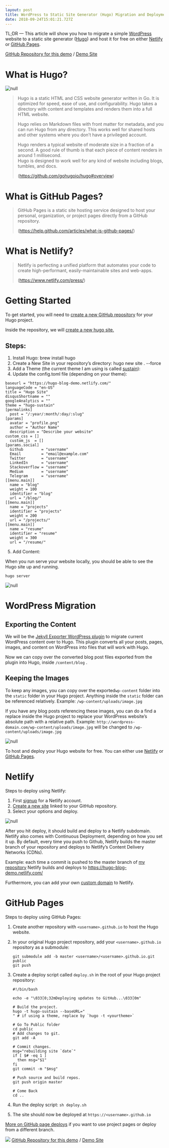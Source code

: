 ```yaml
---
layout: post
title: WordPress to Static Site Generator (Hugo) Migration and Deployment
date: 2018-09-24T15:01:21.727Z
---
```

TL;DR — This article will show you how to migrate a simple
[WordPress](https://wordpress.com/) website to a static site generator
([Hugo](https://gohugo.io/)) and host it for free on either
[Netlify](https://www.netlify.com/) or [GitHub
Pages](https://pages.github.com/).

[GitHub Repository for this demo](https://github.com/xphong/hugo-demo) / [Demo
Site](https://hugo-blog-demo.netlify.com/)

# What is Hugo?

![null](https://cdn-images-1.medium.com/max/1600/1*24rMpWwzXmNtbdwLzkDhWQ.png)

> Hugo is a static HTML and CSS website generator written in Go. It is optimized
> for speed, ease of use, and configurability. Hugo takes a directory with content
> and templates and renders them into a full HTML website.
>
> Hugo relies on Markdown files with front matter for metadata, and you can run
> Hugo from any directory. This works well for shared hosts and other systems
> where you don’t have a privileged account.
>
> Hugo renders a typical website of moderate size in a fraction of a second. A
> good rule of thumb is that each piece of content renders in around 1
> millisecond.<br> Hugo is designed to work well for any kind of website including
> blogs, tumbles, and docs.
>
> (<https://github.com/gohugoio/hugo#overview>)

# What is GitHub Pages?

> GitHub Pages is a static site hosting service designed to host your personal,
> organization, or project pages directly from a GitHub repository.
>
> (<https://help.github.com/articles/what-is-github-pages/>)

# What is Netlify?

> Netlify is perfecting a unified platform that automates your code to create
> high-performant, easily-maintainable sites and web-apps.
>
> (<https://www.netlify.com/press/>)

# Getting Started

To get started, you will need to [create a new GitHub
repository](https://help.github.com/articles/create-a-repo/) for your Hugo
project.

Inside the repository, we will [create a new hugo
site.](https://gohugo.io/getting-started/quick-start/)

## Steps:

1) Install Hugo:
   brew install hugo
2) Create a New Site in your repository’s directory:
   hugo new site . --force
3) Add a Theme (the current theme I am using is called
   [sustain](https://github.com/nurlansu/hugo-sustain/)):
4) Update the config.toml file (depending on your theme):


```
baseurl = "https://hugo-blog-demo.netlify.com/"
languageCode = "en-US"
title = "Hugo Site"
disqusShortname = ""
googleAnalytics = ""
theme = "hugo-sustain"
[permalinks]
  post = "/:year/:month/:day/:slug"
[params]
  avatar = "profile.png"
  author = "Author Name"
  description = "Describe your website"
custom_css = []
  custom_js  = []
[params.social]
  Github        = "username"
  Email         = "email@example.com"
  Twitter       = "username"
  LinkedIn      = "username"
  Stackoverflow = "username"
  Medium        = "username"
  Telegram      = "username"
[[menu.main]]
  name = "blog"
  weight = 100
  identifier = "blog"
  url = "/blog/"
[[menu.main]]
  name = "projects"
  identifier = "projects"
  weight = 200
  url = "/projects/"
[[menu.main]]
  name = "resume"
  identifier = "resume"
  weight = 300
  url = "/resume/"
```

5) Add Content:

When you run serve your website locally, you should be able to see the Hugo site
up and running.

```
hugo server
```

![null](https://cdn-images-1.medium.com/max/1600/1*QJgFEWnHx5hBoaRR1gIGPg.png)

# WordPress Migration

## Exporting the Content

We will be the [Jekyll Exporter WordPress
plugin](https://wordpress.org/plugins/jekyll-exporter/) to migrate current
WordPress content over to Hugo. This plugin converts all your posts, pages,
images, and content on WordPress into files that will work with Hugo.

Now we can copy over the converted blog post files exported from the plugin into
Hugo, inside `/content/blog` .

## Keeping the Images

To keep any images, you can copy over the exported`wp-content` folder into the
`static` folder in your Hugo project. Anything inside the `static` folder can be
referenced relatively. Example: `/wp-content/uploads/image.jpg`

If you have any blog posts referencing these images, you can do a find a replace
inside the Hugo project to replace your WordPress website’s absolute path with a
relative path. Example:
`http://wordpress-domain.com/wp-content/uploads/image.jpg` will be changed to
`/wp-content/uploads/image.jpg`

![null](https://cdn-images-1.medium.com/max/1600/1*0FpUs-a9u2TmDoXfg-8BQw.gif)

To host and deploy your Hugo website for free. You can either use
[Netlify](https://www.netlify.com/) or [GitHub
Pages](https://pages.github.com/).

# Netlify

Steps to deploy using Netlify:

1. First [signup](https://app.netlify.com/signup) for a Netlify account.
2. [Create a new site](https://app.netlify.com/start) linked to your GitHub
   repository.
3. Select your options and deploy.

![null](https://cdn-images-1.medium.com/max/1600/1*lKuI4WdKycxnIPjDK_ZsOQ.png)

After you hit deploy, it should build and deploy to a Netlify subdomain. Netlify
also comes with Continuous Deployment, depending on how you set it up. By
default, every time you push to Github, Netlify builds the master branch of your
repository and deploys to Netlify’s Content Delivery Networks (CDNs).

Example: each time a commit is pushed to the master branch of [my
repository](https://github.com/xphong/hugo-demo) Netlify builds and deploys to
<https://hugo-blog-demo.netlify.com/>

Furthermore, you can add your own [custom
domain](https://www.netlify.com/docs/custom-domains/) to Netlify.

# GitHub Pages

Steps to deploy using GitHub Pages:

1) Create another repository with `<username>.github.io` to host the Hugo website.

2) In your original Hugo project repository, add your `<username>.github.io` repository as a submodule:

   ```
   git submodule add -b master <username>/<username>.github.io.git public
   git push
   ```

3) Create a deploy script called `deploy.sh` in the root of your Hugo project
   repository:

   ```
   #!/bin/bash

   echo -e "\033[0;32mDeploying updates to GitHub...\033[0m"

   # Build the project.
   hugo -t hugo-sustain --baseURL="
   " # if using a theme, replace by `hugo -t <yourtheme>`

   # Go To Public folder
   cd public
   # Add changes to git.
   git add -A

   # Commit changes.
   msg="rebuilding site `date`"
   if [ $# -eq 1 ]
     then msg="$1"
   fi
   git commit -m "$msg"

   # Push source and build repos.
   git push origin master

   # Come Back
   cd ..
   ```


4) Run the deploy script:
   `sh deploy.sh`

5) The site should now be deployed at `https://<username>.github.io`

[More on GitHub page deploys](https://gohugo.io/hosting-and-deployment/hosting-on-github/#github-project-pages) if you want to use project pages or deploy from a different branch.

![](https://cdn-images-1.medium.com/max/1600/1*of0WbtIWj-AM5BEPyv2-pg.png)
[GitHub Repository for this demo](https://github.com/xphong/hugo-demo) / [Demo Site](https://hugo-blog-demo.netlify.com/)
